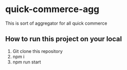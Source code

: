 # quick-commerce-agg
This is sort of aggregator for all quick commerce

## How to run this project on your local
1. Git clone this repository
2. npm i
3. npm run start
